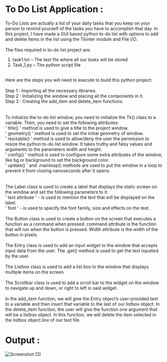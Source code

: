 # To Do List Application :
To-Do Lists are actually a list of your daily tasks that you keep on your person to remind yourself of the tasks you have to accomplish that day. In this project, I have made a GUI based python to-do list with options to add and delete items in the list using the Tkinter module and File I/O.
<br />
<br />
The files required in to-do list project are:
1. task1.txt – The text file where all our tasks will be stored
2. Task_1.py – The python script file
<br />
Here are the steps you will need to execute to build this python project:<br /><br />
Step 1 : Importing all the necessary libraries.<br />
Step 2 : Initializing the window and placing all the components in it.<br />
Step 3 : Creating the add_item and delete_item functions.<br />
<br />
<br />
To initialize the to-do list window, you need to initialize the Tk() class to a variable. Then, you need to set the following attributes:<br />
' title() ' method is used to give a title to the project window.<br />
' geometry() ' method is used to set the initial geometry of window.<br />
' resizable() ' method is used to allow/deny the user the permission to resize the python to-do list window. It takes truthy and falsy values and arguments to the parameters width and height.<br />
' config() ' method is used to configure some extra attributes of the window, like bg or background to set the background color.<br />
' update() ' and .mainloop() methods are used to put the window in a loop to prevent it from closing nanoseconds after it opens.<br />
<br />
<br />
The Label class is used to create a label that displays the static screen on the window and set the following parameters to it:<br />
' text attribute ' - is used to mention the text that will be displayed on the label.<br />
' font ' - is used to specify the font family, size and effects on the text.
<br />
<br />
The Button class is used to create a button on the screen that executes a function as a command when pressed.
command attribute is the function that will run when the button is pressed. 
Width attribute is the width of the button in pixels.
<br />
<br />
The Entry class is used to add an input widget to the window that accepts input data from the user.
The .get() method is used to get the text inputted by the user.
<br />
<br />
The Listbox class is used to add a list box to the window that displays multiple items on the screen.
<br />
<br />
The Scrollbar class is used to add a scroll bar to the widget on the window to navigate up and down, or right to left in said widget.
<br />
<br />
In the add_item function, we will give the Entry object’s user-provided text to a variable and then insert that variable to the last of our listbox object.
In the delete_item function, the user will give the function one argument that will be a listbox object. In this function, we will delete the item selected in the listbox object.line of our text file.

# Output :
  ![Screenshot (3)](https://github.com/TondrePranita/CODSOFT/assets/138645068/feea1fc5-94f5-4c5f-9a1e-e53845cabf0e)


